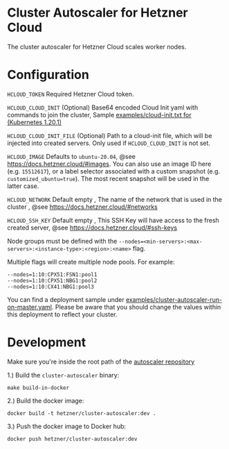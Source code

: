 # Cluster Autoscaler for Hetzner Cloud

The cluster autoscaler for Hetzner Cloud scales worker nodes.

# Configuration

`HCLOUD_TOKEN` Required Hetzner Cloud token.

`HCLOUD_CLOUD_INIT` (Optional) Base64 encoded Cloud Init yaml with commands to join the cluster, Sample [examples/cloud-init.txt for (Kubernetes 1.20.1)](examples/cloud-init.txt)

`HCLOUD_CLOUD_INIT_FILE` (Optional) Path to a cloud-init file, which will be injected into created servers. Only used if `HCLOUD_CLOUD_INIT` is not set.

`HCLOUD_IMAGE` Defaults to `ubuntu-20.04`, @see https://docs.hetzner.cloud/#images. You can also use an image ID here (e.g. `15512617`), or a label selector associated with a custom snapshot (e.g. `customized_ubuntu=true`). The most recent snapshot will be used in the latter case.

`HCLOUD_NETWORK` Default empty , The name of the network that is used in the cluster , @see https://docs.hetzner.cloud/#networks

`HCLOUD_SSH_KEY` Default empty , This SSH Key will have access to the fresh created server, @see https://docs.hetzner.cloud/#ssh-keys

Node groups must be defined with the `--nodes=<min-servers>:<max-servers>:<instance-type>:<region>:<name>` flag.

Multiple flags will create multiple node pools. For example:
```
--nodes=1:10:CPX51:FSN1:pool1
--nodes=1:10:CPX51:NBG1:pool2
--nodes=1:10:CX41:NBG1:pool3
```

You can find a deployment sample under [examples/cluster-autoscaler-run-on-master.yaml](examples/cluster-autoscaler-run-on-master.yaml). Please be aware that you should change the values within this deployment to reflect your cluster.

# Development

Make sure you're inside the root path of the [autoscaler
repository](https://github.com/kubernetes/autoscaler)

1.) Build the `cluster-autoscaler` binary:


```
make build-in-docker
```

2.) Build the docker image:

```
docker build -t hetzner/cluster-autoscaler:dev .
```


3.) Push the docker image to Docker hub:

```
docker push hetzner/cluster-autoscaler:dev
```
